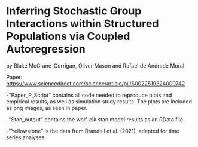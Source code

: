 # Inferring Stochastic Group Interactions within Structured Populations via Coupled Autoregression
by Blake McGrane-Corrigan, Oliver Mason and Rafael de Andrade Moral

Paper: https://www.sciencedirect.com/science/article/pii/S0022519324000742

-"Paper_R_Script" contains all code needed to reproduce plots and empirical results, as well as simulation study results. 
The plots are included as png images, as seen in paper.

-"Stan_output" contains the wolf-elk stan model results as an RData file.

-"Yellowstone" is the data from Brandell et al. (2021), adapted for time series analyses.
